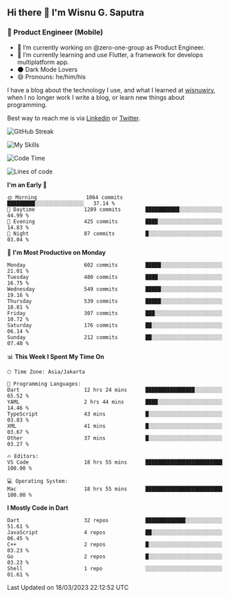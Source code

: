 ## Hi there 👋 I'm Wisnu G. Saputra

### :mobile_phone_off: Product Engineer (Mobile)

- 🔭 I’m currently working on @zero-one-group as Product Engineer.
- 🌱 I’m currently learning and use Flutter, a framework for develops multiplatform app.
- 🌑 Dark Mode Lovers
- 😄 Pronouns: he/him/his

I have a blog about the technology I use, and what I learned at [wisnuwiry](https://wisnuwiry.space/), when I no longer work I write a blog, or learn new things about programming.

Best way to reach me is via [Linkedin](https://www.linkedin.com/in/wisnu-saputra/) or [Twitter](https://twitter.com/wisnuwiry).

![GitHub Streak](https://streak-stats.demolab.com?user=wisnuwiry&theme=dark&hide_border=true)

![My Skills](https://skillicons.dev/icons?i=dart,flutter,kotlin,swift,js,css,neovim,git,linux&perline=5)

<!--START_SECTION:waka-->
![Code Time](http://img.shields.io/badge/Code%20Time-319%20hrs%2058%20mins-blue)

![Lines of code](https://img.shields.io/badge/From%20Hello%20World%20I%27ve%20Written-4.4%20million%20lines%20of%20code-blue)

**I'm an Early 🐤** 

```text
🌞 Morning                1064 commits        █████████░░░░░░░░░░░░░░░░   37.14 % 
🌆 Daytime                1289 commits        ███████████░░░░░░░░░░░░░░   44.99 % 
🌃 Evening                425 commits         ████░░░░░░░░░░░░░░░░░░░░░   14.83 % 
🌙 Night                  87 commits          █░░░░░░░░░░░░░░░░░░░░░░░░   03.04 % 
```
📅 **I'm Most Productive on Monday** 

```text
Monday                   602 commits         █████░░░░░░░░░░░░░░░░░░░░   21.01 % 
Tuesday                  480 commits         ████░░░░░░░░░░░░░░░░░░░░░   16.75 % 
Wednesday                549 commits         █████░░░░░░░░░░░░░░░░░░░░   19.16 % 
Thursday                 539 commits         █████░░░░░░░░░░░░░░░░░░░░   18.81 % 
Friday                   307 commits         ███░░░░░░░░░░░░░░░░░░░░░░   10.72 % 
Saturday                 176 commits         ██░░░░░░░░░░░░░░░░░░░░░░░   06.14 % 
Sunday                   212 commits         ██░░░░░░░░░░░░░░░░░░░░░░░   07.40 % 
```


📊 **This Week I Spent My Time On** 

```text
🕑︎ Time Zone: Asia/Jakarta

💬 Programming Languages: 
Dart                     12 hrs 24 mins      ████████████████░░░░░░░░░   65.52 % 
YAML                     2 hrs 44 mins       ████░░░░░░░░░░░░░░░░░░░░░   14.46 % 
TypeScript               43 mins             █░░░░░░░░░░░░░░░░░░░░░░░░   03.83 % 
XML                      41 mins             █░░░░░░░░░░░░░░░░░░░░░░░░   03.67 % 
Other                    37 mins             █░░░░░░░░░░░░░░░░░░░░░░░░   03.27 % 

🔥 Editors: 
VS Code                  18 hrs 55 mins      █████████████████████████   100.00 % 

💻 Operating System: 
Mac                      18 hrs 55 mins      █████████████████████████   100.00 % 
```

**I Mostly Code in Dart** 

```text
Dart                     32 repos            █████████████░░░░░░░░░░░░   51.61 % 
JavaScript               4 repos             ██░░░░░░░░░░░░░░░░░░░░░░░   06.45 % 
C++                      2 repos             █░░░░░░░░░░░░░░░░░░░░░░░░   03.23 % 
Go                       2 repos             █░░░░░░░░░░░░░░░░░░░░░░░░   03.23 % 
Shell                    1 repo              ░░░░░░░░░░░░░░░░░░░░░░░░░   01.61 % 
```




 Last Updated on 18/03/2023 22:12:52 UTC
<!--END_SECTION:waka-->
